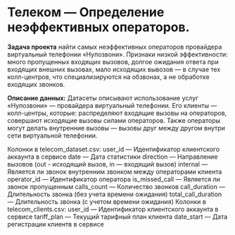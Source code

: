 # Телеком — Определение неэффективных операторов.

**Задача проекта** найти самых неэффективных операторов провайдера виртуальный телефонии «Нупозвони». 
Признаки низкой эффективности:
много пропущенных входящих вызовов,
долгое ожидания ответа при входящих внешних вызовах,
мало исходящих вывозов — в случае тех колл-центров, что специализируются на обзвонах, а не обработке входящих звонков.

**Описание данных:**
Датасеты описывают использование услуг «Нупозвони» — провайдера виртуальный телефонии. Его клиенты — колл-центры, которые:
распределяют входящие вызовы на операторов,
совершают исходящие вызовы силами операторов.
Также операторы могут делать внутренние вызовы — вызовы друг между другом внутри сети виртуальной телефонии.

Колонки в telecom_dataset.csv:
user_id — Идентификатор клиентского аккаунта в сервисе
date — Дата статистики
direction — Направление вызовов (out - исходящий вызов, in — входящий вызов)
internal — Является ли звонок внутренним звонком между операторами клиента
operator_id — Идентификатор оператора
is_missed_call — Является ли звонок пропущенным
calls_count — Количество звонков
call_duration — Длительность звонка (без учета времени ожидания)
total_call_duration — Длительность звонка (с учетом времени ожидания)
Колонки в telecom_clients.csv:
user_id — Идентификатор клиентского аккаунта в сервисе
tariff_plan — Текущий тарифный план клиента
date_start — Дата регистрации клиентв в сервисе